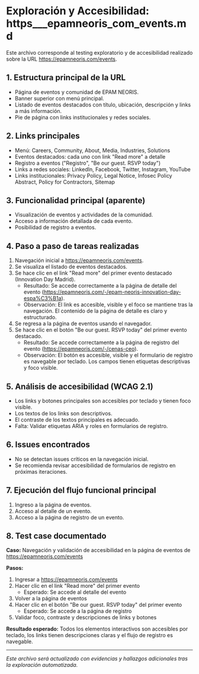 # Exploración y Accesibilidad: https___epamneoris_com_events.md

Este archivo corresponde al testing exploratorio y de accesibilidad realizado sobre la URL https://epamneoris.com/events.

## 1. Estructura principal de la URL
- Página de eventos y comunidad de EPAM NEORIS.
- Banner superior con menú principal.
- Listado de eventos destacados con título, ubicación, descripción y links a más información.
- Pie de página con links institucionales y redes sociales.

## 2. Links principales
- Menú: Careers, Community, About, Media, Industries, Solutions
- Eventos destacados: cada uno con link "Read more" a detalle
- Registro a eventos ("Registro", "Be our guest. RSVP today")
- Links a redes sociales: LinkedIn, Facebook, Twitter, Instagram, YouTube
- Links institucionales: Privacy Policy, Legal Notice, Infosec Policy Abstract, Policy for Contractors, Sitemap

## 3. Funcionalidad principal (aparente)
- Visualización de eventos y actividades de la comunidad.
- Acceso a información detallada de cada evento.
- Posibilidad de registro a eventos.

## 4. Paso a paso de tareas realizadas
1. Navegación inicial a https://epamneoris.com/events.
2. Se visualiza el listado de eventos destacados.
3. Se hace clic en el link "Read more" del primer evento destacado (Innovation Day Madrid).
   - Resultado: Se accede correctamente a la página de detalle del evento (https://epamneoris.com/-/epam-neoris-innovation-day-espa%C3%B1a).
   - Observación: El link es accesible, visible y el foco se mantiene tras la navegación. El contenido de la página de detalle es claro y estructurado.
4. Se regresa a la página de eventos usando el navegador.
5. Se hace clic en el botón "Be our guest. RSVP today" del primer evento destacado.
   - Resultado: Se accede correctamente a la página de registro del evento (https://epamneoris.com/-/cenas-ceo).
   - Observación: El botón es accesible, visible y el formulario de registro es navegable por teclado. Los campos tienen etiquetas descriptivas y foco visible.

## 5. Análisis de accesibilidad (WCAG 2.1)
- Los links y botones principales son accesibles por teclado y tienen foco visible.
- Los textos de los links son descriptivos.
- El contraste de los textos principales es adecuado.
- Falta: Validar etiquetas ARIA y roles en formularios de registro.

## 6. Issues encontrados
- No se detectan issues críticos en la navegación inicial.
- Se recomienda revisar accesibilidad de formularios de registro en próximas iteraciones.

## 7. Ejecución del flujo funcional principal
1. Ingreso a la página de eventos.
2. Acceso al detalle de un evento.
3. Acceso a la página de registro de un evento.

## 8. Test case documentado
**Caso:** Navegación y validación de accesibilidad en la página de eventos de https://epamneoris.com/events

**Pasos:**
1. Ingresar a https://epamneoris.com/events
2. Hacer clic en el link "Read more" del primer evento
   - Esperado: Se accede al detalle del evento
3. Volver a la página de eventos
4. Hacer clic en el botón "Be our guest. RSVP today" del primer evento
   - Esperado: Se accede a la página de registro
5. Validar foco, contraste y descripciones de links y botones

**Resultado esperado:**
Todos los elementos interactivos son accesibles por teclado, los links tienen descripciones claras y el flujo de registro es navegable.

---

*Este archivo será actualizado con evidencias y hallazgos adicionales tras la exploración automatizada.*
